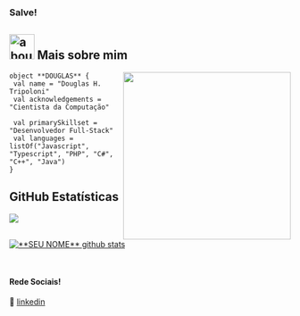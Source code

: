 ### Salve!

## <img width="45" alt="about" src="https://raw.github.com/elizarov/elizarov/master/about.png"> Mais sobre mim

<img align="right" width="300" src="https://i2.wp.com/allhtaccess.info/wp-content/uploads/2018/03/programming.gif?fit=1281%2C716&ssl=1" />

```
object **DOUGLAS** {
 val name = "Douglas H. Tripoloni"
 val acknowledgements = "Cientista da Computação"
 
 val primarySkillset = "Desenvolvedor Full-Stack"
 val languages = listOf("Javascript", "Typescript", "PHP", "C#", "C++", "Java") 
}
```


## **GitHub Estatísticas**

<a href="https://github.com/DouglasHT">
  <img align="center" src="https://github-readme-stats.vercel.app/api/top-langs/?username=DouglasHT&theme=dracula&hide_langs_below=1" />
</a>

<a href="https://github.com/DouglasHT">
 <img align="center" src="https://github-readme-stats.vercel.app/api?username=DouglasHT&show_icons=true&theme=dracula&line_height=27" alt="**SEU NOME** github stats"/>
</a>


[linkedin]: https://www.linkedin.com/in/douglasht/
<br>

#### Rede Sociais!

👔 [linkedin][linkedin]
